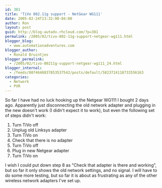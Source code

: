 ```yaml
---
id: 381
title: 'TiVo 802.11g support - NetGear WG111'
date: 2005-02-24T13:32:00-04:00
author: Ron
layout: post
guid: http://blog-autadv.rhcloud.com/?p=381
permalink: /2005/02/tivo-802-11g-support-netgear-wg111.html
blogger_blog:
  - www.automationadventures.com
blogger_author:
  - Ronald Bruintjes
blogger_permalink:
  - /2005/02/tivo-80211g-support-netgear-wg111_24.html
blogger_internal:
  - /feeds/8074648837853537542/posts/default/5823724118733556163
categories:
  - Network
  - PVR
---
```

So far I have had no luck hooking up the Netgear WG111 I bought 2 days ago. Apparently just disconnecting the old network adapter and plugging in the new doesn't work (I didn't expect it to work), but even the following set of steps didn't work:

  1. Turn TiVo off
  2. Unplug old Linksys adapter
  3. Turn TiVo on
  4. Check that there is no adapter
  5. Turn TiVo off
  6. Plug in new Netgear adapter
  7. Turn TiVo on

I wish I could put down step 8 as "Check that adapter is there and working", but so far it only shows the old network settings, and no signal. I will have to do some more testing, but so far it is about as frustrating as any of the other wireless network adapters I've set up.